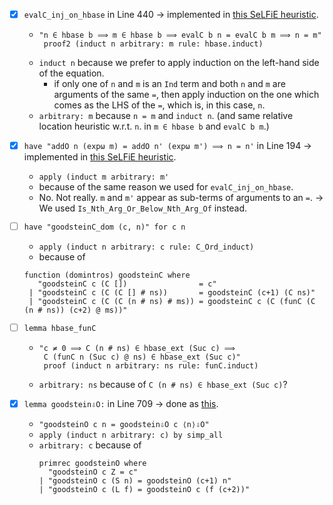 - [X] `evalC_inj_on_hbase` in Line 440 -> implemented in [this SeLFiE heuristic](https://github.com/data61/PSL/blob/ae99a769ae676967431ce8ed05ee783f0f8e13a7/SeLFiE/SeLFiE_Assertion.ML#L981).
   - ```
     "n ∈ hbase b ⟹ m ∈ hbase b ⟹ evalC b n = evalC b m ⟹ n = m"
      proof2 (induct n arbitrary: m rule: hbase.induct)
      ```
   - `induct n` because we prefer to apply induction on the left-hand side of the equation.
      - if only one of `n` and `m` is an `Ind` term and both `n` and `m` are arguments of the same `=`, then apply induction on the one which comes as the LHS of the `=`, which is, in this case, `n`.
   - `arbitrary: m` because `n = m` and `induct n`. (and same relative location heuristic w.r.t. `n`. in `m ∈ hbase b` and `evalC b m`.)
   
- [X] `have "addO n (expω m) = addO n' (expω m') ⟹ n = n'` in Line 194 -> implemented in [this SeLFiE heuristic](https://github.com/data61/PSL/blob/f8c208f96b6ee4bcfda0ad22865bbdc7e13f19bd/SeLFiE/SeLFiE_Assertion.ML#L1043).
   - `apply (induct m arbitrary: m'`
   - because of the same reason we used for `evalC_inj_on_hbase`.
   - No. Not really. `m` and `m'` appear as sub-terms of arguments to an `=`. -> We used `Is_Nth_Arg_Or_Below_Nth_Arg_Of` instead.
     
- [ ] `have "goodsteinC_dom (c, n)" for c n`
   - `apply (induct n arbitrary: c rule: C_Ord_induct)`
   - because of
   ```
   function (domintros) goodsteinC where
      "goodsteinC c (C [])                = c"
    | "goodsteinC c (C (C [] # ns))       = goodsteinC (c+1) (C ns)"
    | "goodsteinC c (C (C (n # ns) # ms)) = goodsteinC c (C (funC (C (n # ns)) (c+2) @ ms))"
    ```
    
- [ ] `lemma hbase_funC`
   - ```
     "c ≠ 0 ⟹ C (n # ns) ∈ hbase_ext (Suc c) ⟹
      C (funC n (Suc c) @ ns) ∈ hbase_ext (Suc c)"
      proof (induct n arbitrary: ns rule: funC.induct)
      ```
   - `arbitrary: ns` because of `C (n # ns) ∈ hbase_ext (Suc c)`?

- [X] `lemma goodstein⇩O:` in Line 709 -> done as [this](https://github.com/data61/PSL/blob/8bccbc06716b23192db8f3ff1f912dfdcc163b0b/SeLFiE/Example/afp-2020-05-16/thys/Goodstein_Lambda/Goodstein_Lambda.thy#L741).
   - `"goodsteinO c n = goodstein⇩O c ⟨n⟩⇩O"`
   - `apply (induct n arbitrary: c) by simp_all`
   - `arbitrary: c` because of
     ```
     primrec goodsteinO where
       "goodsteinO c Z = c"
     | "goodsteinO c (S n) = goodsteinO (c+1) n"
     | "goodsteinO c (L f) = goodsteinO c (f (c+2))"
     ```
